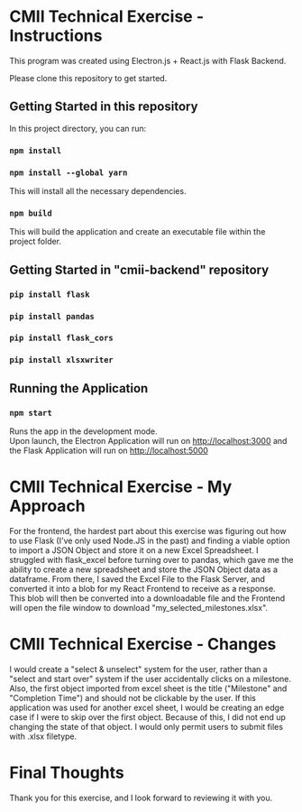 # CMII Technical Exercise - Instructions

This program was created using Electron.js + React.js with Flask Backend. 

Please clone this repository to get started.

## Getting Started in this repository

In this project directory, you can run:

### `npm install`

### `npm install --global yarn`

This will install all the necessary dependencies.

### `npm build`

This will build the application and create an executable file within the project folder. 

## Getting Started in "cmii-backend" repository

### `pip install flask` 

### `pip install pandas`

### `pip install flask_cors`

### `pip install xlsxwriter`

## Running the Application 

### `npm start`

Runs the app in the development mode.\
Upon launch, the Electron Application will run on [http://localhost:3000](http://localhost:3000) and the Flask Application will run on [http://localhost:5000](http://localhost:5000)

# CMII Technical Exercise - My Approach

For the frontend, the hardest part about this exercise was figuring out how to use Flask (I've only used Node.JS in the past) and finding a viable option to import a JSON Object and store it on a new Excel Spreadsheet. I struggled with flask_excel before turning over to pandas, which gave me the ability to create a new spreadsheet and store the JSON Object data as a dataframe. From there, I saved the Excel File to the Flask Server, and converted it into a blob for my React Frontend to receive as a response. This blob will then be converted into a downloadable file and the Frontend will open the file window to download "my_selected_milestones.xlsx".

# CMII Technical Exercise - Changes

I would create a "select & unselect" system for the user, rather than a "select and start over" system if the user accidentally clicks on a milestone. Also, the first object imported from excel sheet is the title ("Milestone" and "Completion Time") and should not be clickable by the user. If this application was used for another excel sheet, I would be creating an edge case if I were to skip over the first object. Because of this, I did not end up changing the state of that object. I would only permit users to submit files with .xlsx filetype.

# Final Thoughts

Thank you for this exercise, and I look forward to reviewing it with you.
